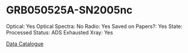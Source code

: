 # GRB050525A-SN2005nc

Optical: Yes
Optical Spectra: No
Radio: Yes
Saved on Papers?: Yes
State: Processed
Status: ADS Exhausted
Xray: Yes

[Data Catalogue](GRB050525A-SN2005nc%20cdb459bfbb9046c1bbbeecad9d7f12f4/Data%20Catalogue%20020b39cc586f479691e25950e20a65f0.csv)
